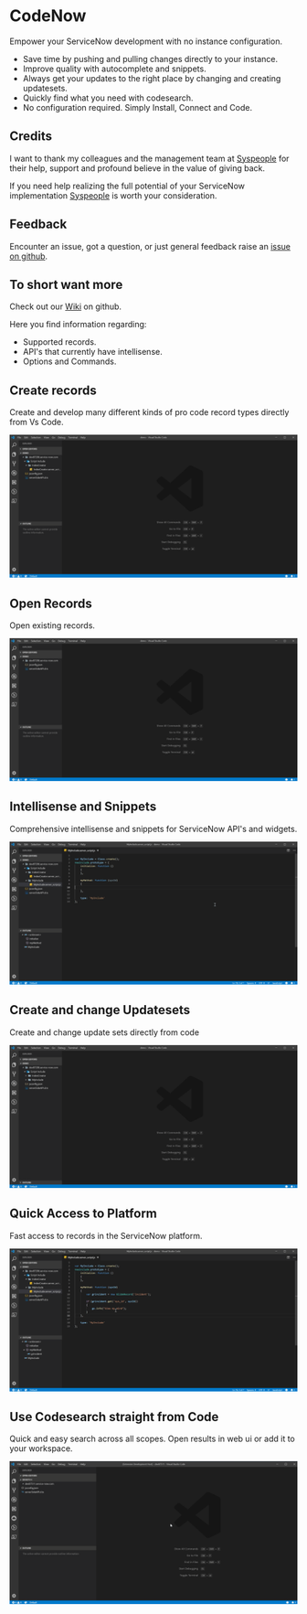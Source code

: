 # CodeNow
Empower your ServiceNow development with no instance configuration.

- Save time by pushing and pulling changes directly to your instance.
- Improve quality with autocomplete and snippets.
- Always get your updates to the right place by changing and creating updatesets.
- Quickly find what you need with codesearch. 
- No configuration required. Simply Install, Connect and Code.

## Credits
I want to thank my colleagues and the management team at [Syspeople](https://syspeople.eu/) for their help, support and profound believe in the value of giving back.

If you need help realizing the full potential of your ServiceNow implementation [Syspeople](https://syspeople.eu/) is worth your consideration. 

## Feedback
Encounter an issue, got a question, or just general feedback raise an [issue on github](https://github.com/Syspeople/CodeNow/issues).

## To short want more
Check out our [Wiki](https://github.com/Syspeople/CodeNow/wiki) on github.

Here you find information regarding:
* Supported records.
* API's that currently have intellisense.
* Options and Commands.

## Create records
Create and develop many different kinds of pro code record types directly from Vs Code. 

![create](images/create.gif)

## Open Records
Open existing records.

![open](images/open.gif)

## Intellisense and Snippets
Comprehensive intellisense and snippets for ServiceNow API's and widgets.

![intellisense](/images/intelliSnip.gif)

## Create and change Updatesets
Create and change update sets directly from code

![updatesets](/images/updateset.gif)

## Quick Access to Platform
Fast access to records in the ServiceNow platform.

![quickaccess](/images/quickAccess.gif)

## Use Codesearch straight from Code
Quick and easy search across all scopes. Open results in web ui or add it to your workspace.

![codesearch](/images/codesearch.gif)
